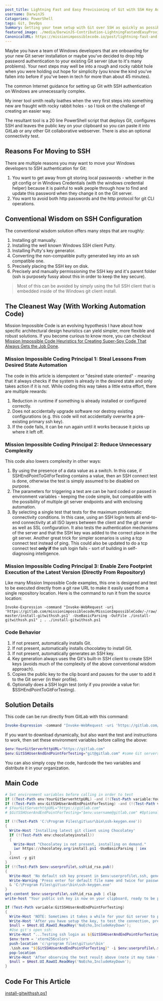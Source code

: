 ```yaml
---
post_title: Lightning Fast and Easy Provisioning of Git with SSH Key Authentication on Windows
username: DarwinJS
Catagories: PowerShell
tags: Git, DevOps
Summary: Getting your team setup with Git over SSH as quickly as possible!
featured_image: ./media/DarwinJS-Contribution-LightningFastandEasyProvisioningofGitwithSSHKeyAuthenticationonWindows/windows-git-ssh.png
CanonicalURL: https://missionimpossiblecode.io/post/lightning-fast-and-easy-provisioning-of-git-with-ssh-key-authentication-on-windows/
---
```


Maybe you have a team of Windows developers that are onboarding for your new Git server installation or maybe you've decided to drop http password authentication to your existing Git server (due to it's many problems).  Your next steps may well be into a rough and rocky rabbit hole when you were holding out hope for simplicity (you know the kind you've fallen into before if you've been in tech for more than about 45 minutes).

The common Internet guidance for setting up Git with SSH authentication on Windows are unnecessarily complex.

My inner tool smith really loathes when the very first steps into something new are fraught with rocky rabbit holes - so I took on the challenge of creating an easier way. 

The resultant tool is a 20 line PowerShell script that deploys Git, configures SSH and leaves the public key on your clipboard so you can paste it into GitLab or any other Git collaborative webserver. There is also an optional connectivity test.

## Reasons For Moving to SSH

There are multiple reasons you may want to move your Windows developers to SSH authentication for Git:

1. You want to get away from git storing local passwords - whether in the git config or in Windows Credentials (with the windows credential helper) because it is painful to walk people through how to find and update this password when they change it on the Git server.
2. You want to avoid both http passwords and the http protocol for git CLI operations.

## Conventional Wisdom on SSH Configuration

The conventional wisdom solution offers many steps that are roughly:

1. Installing git manually.
2. Installing the well known Windows SSH client Putty.
3. Installing Putty's key generator.
4. Converting the non-compatible putty generated key into an ssh compatible one.
5. Precisely placing the SSH key on disk.
6. Precisely and manually permissioning the SSH key and it's parent folder (ssh is purposely fussy about this in order to keep the key secure).

> Most of this can be avoided by simply using the full SSH client that is embedded inside of the Windows git client install.

## The Cleanest Way (With Working Automation Code)

Mission Impossible Code is an evolving hypothesis I have about how specific architectural design heuristics can yield simpler, more flexible and robust solutions.  If you become curious to know more, you can checkout [Mission Impossible Code Heuristics for Creating Super-Spy Code That Always Gets the Job Done](https://missionimpossiblecode.io/post/mission-impossible-code-heuristics-for-creating-super-spy-code-that-always-gets-the-job-done/).

### Mission Impossible Coding Principal 1: Steal Lessons From Desired State Automation

The code in this article is idempotent or "desired state oriented" - meaning that it always checks if the system is already in the desired state and only takes action if it is not. While coding this way takes a little extra effort, there are multiple rewards:

1. Reduction in runtime if something is already installed or configured correctly.
2. Does not accidentally upgrade software nor destroy existing configurations (e.g. this code will not accidentally overwrite a pre-existing primary ssh key).
3. If the code fails, it can be run again until it works because it picks up where it left off.

### Mission Impossible Coding Principal 2: Reduce Unnecessary Complexity

This code also lowers complexity in other ways:

1. By using the presence of a data value as a switch.  In this case, if SSHEndPointToGitForTesting contains a value, then an SSH connect test is done, otherwise the test is simply assumed to be disabled on purpose.
2. The parameters for triggering a test are can be hard coded or passed in environment variables - keeping the code simple, but compatible with the possibility of multiple git server endpoints and with enclosing automation.
3. By selecting a single test that tests for the maximum problematic connectivity conditions. In this case, using an SSH login tests all end-to-end connectivity at all ISO layers between the client and the git server as well as SSL configuration. It also tests the authentication mechanisms of the server and that the SSH key was added to the correct place in the git server. Another great trick for simpler scenarios is using a tcp connect test instead of ping. This could also be updated to do a tcp connect test **only if** the ssh login fails - sort of building in self-diagnosing intelligence.

### Mission Impossible Coding Principal 3: Enable Zero Footprint Execution of the Latest Version (Directly From Repository)

Like many Mission Impossible Code examples, this one is designed and test to be executed directly from a git raw URL to make it easily used from a single repository location.  Here is the command to run it from the source location:

`Invoke-Expression -command "Invoke-WebRequest -uri 'https://gitlab.com/missionimpossiblecode/MissionImpossibleCode/-/raw/master/install-gitwithssh.ps1' -UseBasicParsing -OutFile ./install-gitwithssh.ps1" ; . ./install-gitwithssh.ps1`

### Code Behavior

1. If not present, automatically installs Git.
2. If not present, automatically installs chocolatey to install Git.
3. If not present, automatically generates an SSH key.
4. Key generation always uses the Git's built-in SSH client to create SSH keys (avoids much of the complexity of the above conventional wisdom approach).
5. Copies the public key to the clip board and pauses for the user to add it to the Git server (in their profile).
6. Optionally does a SSH login test (only if you provide a value for: $SSHEndPointToGitForTesting).

## Solution Details

This code can be run directly from GitLab with this command:

```powershell
Invoke-Expression -command "Invoke-WebRequest -uri 'https://gitlab.com/missionimpossiblecode/MissionImpossibleCode/-/raw/master/install-gitwithssh.ps1' -UseBasicParsing -OutFile ./install-gitwithssh.ps1" ; . ./install-gitwithssh.ps1
```

If you want to download dynamically, but also want the test and instructions to work, then set these environment variables before calling the above:

```powershell
$env:YourGitServerhttpURL="https://gitlab.com"
$env:GitSSHUserAndEndPointForTesting="git@gitlab.com" #some Git servers might want the windows userid "git", which is specified as $env:username
```

You can also simply copy the code, hardcode the two variables and distribute it in your organization.

## Main Code

```powershell
# Set environment variables before calling in order to test
If ((Test-Path env:YourGitServerhttpURL) -and (!(Test-Path variable:YourGitServerhttpURL))) {$YourGitServerhttpURL="$env:YourGitServerhttpURL"}
If ((Test-Path env:GitSSHUserAndEndPointForTesting) -and (!(Test-Path variable:GitSSHUserAndEndPointForTesting))) {$GitSSHUserAndEndPointForTesting="$env:GitSSHUserAndEndPointForTesting"}
# $YourGitServerhttpURL="https://gitlab.com" 
# $GitSSHUserAndEndPointForTesting="$env:username@gitlab.com" #Optional to trigger testing Use "git@gitlab.com" for GitLab.

If (!(Test-Path 'C:\Program Files\git\usr\bin\ssh-keygen.exe'))
{
  Write-Host 'Installing latest git client using Chocolatey'
  If (!(Test-Path env:chocolateyinstall)) 
  {
    Write-Host "Chocolatey is not present, installing on demand."
    iwr https://chocolatey.org/install.ps1 -UseBasicParsing | iex
  } 
  cinst -y git
}
If (!(Test-Path $env:userprofile\.ssh\id_rsa.pub))
{ 
  Write-Host 'No default ssh key present in $env:userprofile\.ssh, generating a new one.'
  Write-Warning 'Press enter for default file name and twice for password to set it to not have a password'
  & 'C:\Program Files\git\usr\bin\ssh-keygen.exe'
}
get-content $env:userprofile\.ssh\id_rsa.pub | clip
write-host "Your public ssh key is now on your clipboard, ready to be pasted into your git server at $YourGitServerhttpURL"

If (Test-Path variable:GitSSHUserAndEndPointForTesting)
{
  Write-Host 'NOTE: Sometimes it takes a while for your Git server to propagate your key so it is available for authentication after first adding it!'
  Write-Host 'After you have setup the key, to test the connection, press any key to continue...';
  $null = $Host.UI.RawUI.ReadKey('NoEcho,IncludeKeyDown');
  #Use git's open ssh:
  Write-Host "...Testing ssh login as ${GitSSHUserAndEndPointForTesting} using key $env:userprofile\.ssh\id_rsa on port 22"
  $env:term = 'xterm256colors'
  push-location 'c:\program files\git\usr\bin'
  .\ssh.exe "${GitSSHUserAndEndPointForTesting}" -i $env:userprofile\.ssh\id_rsa -p 22
  pop-location
  Write-Host 'After observing the test result above (note it may take time for your new key to propagate at the server), press any key to continue...';
  $null = $Host.UI.RawUI.ReadKey('NoEcho,IncludeKeyDown');
}
```

## Code For This Article

[install-gitwithssh.ps1](https://gitlab.com/missionimpossiblecode/MissionImpossibleCode/-/blob/master/install-gitwithssh.ps1)